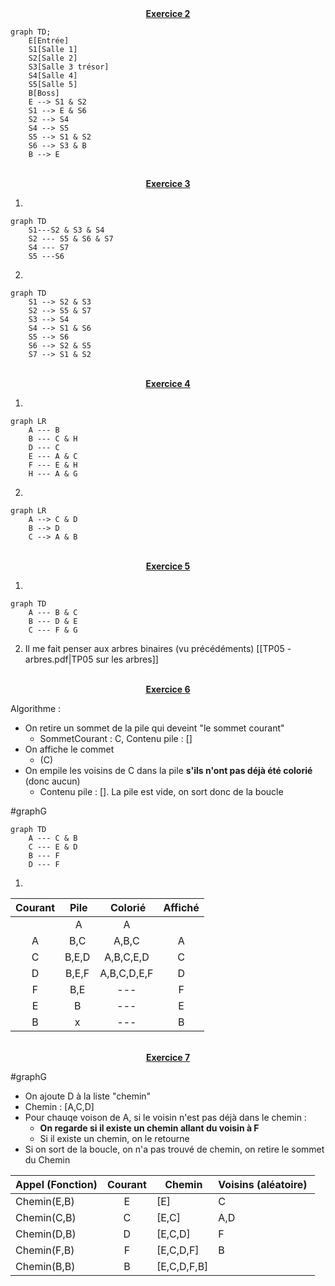 <center><b><u> Exercice 2</u></b></center>

```mermaid
graph TD;
	E[Entrée]
	S1[Salle 1]
	S2[Salle 2]
	S3[Salle 3 trésor]
	S4[Salle 4]
	S5[Salle 5]
	B[Boss]
	E --> S1 & S2
	S1 --> E & S6
	S2 --> S4
	S4 --> S5
	S5 --> S1 & S2
	S6 --> S3 & B
	B --> E
```
<br>
<center><b><u> Exercice 3</u></b></center>

1.

```mermaid
graph TD
	S1---S2 & S3 & S4
	S2 --- S5 & S6 & S7
	S4 --- S7
	S5 ---S6
```

2.
```mermaid
graph TD
	S1 --> S2 & S3
	S2 --> S5 & S7
	S3 --> S4
	S4 --> S1 & S6
	S5 --> S6 
	S6 --> S2 & S5
	S7 --> S1 & S2
```
<br>
<center><b><u> Exercice 4</u></b></center>

1.
```mermaid
graph LR
	A --- B
	B --- C & H
	D --- C
	E --- A & C
	F --- E & H
	H --- A & G
```

2.
```mermaid
graph LR
	A --> C & D
	B --> D
	C --> A & B
```
<br>
<center><b><u> Exercice 5</u></b></center>

1.
```mermaid
graph TD
	A --- B & C
	B --- D & E
	C --- F & G
```
2. Il me fait penser aux arbres binaires (vu précédéments) [[TP05 - arbres.pdf|TP05 sur les arbres]]

<br>
<center><b><u> Exercice 6</u></b></center>

Algorithme : 
- On retire un sommet de la pile qui deveint "le sommet courant"
	- SommetCourant : C, Contenu pile : []
- On affiche le commet 
	- (C)
- On empile les voisins de C dans la pile **s'ils n'ont pas déjà été colorié** (donc aucun)
	- Contenu pile : []. La pile est vide, on sort donc de la boucle  

#graphG
```mermaid
graph TD
	A --- C & B
	C --- E & D
	B --- F 
	D --- F
```
1. 
Courant | Pile | Colorié | Affiché
:-:|:-:|:-:|:-:
 || A | A |
A| B,C | A,B,C | A
C| B,E,D | A,B,C,E,D | C
D| B,E,F | A,B,C,D,E,F | D
F| B,E |---| F
E| B |---| E 
B| x |---| B
<br>
<center><b><u> Exercice 7</u></b></center>

#graphG 
- On ajoute D à la liste "chemin"
- Chemin : [A,C,D]
- Pour chauqe voison de A, si le voisin n'est pas déjà dans le chemin :
	- **On regarde si il existe un chemin allant du voisin à F** 
	- Si il existe  un chemin, on le retourne
- Si on sort de la boucle, on n'a pas trouvé de chemin, on retire le sommet du Chemin

Appel (Fonction) | Courant | Chemin | Voisins (aléatoire) 
-|:-:|-|-
Chemin(E,B)| E | [E] | C
Chemin(C,B)| C | [E,C] | A,D
Chemin(D,B)| D | [E,C,D] | F
Chemin(F,B)| F | [E,C,D,F] | B
Chemin(B,B)| B | [E,C,D,F,B] | 
